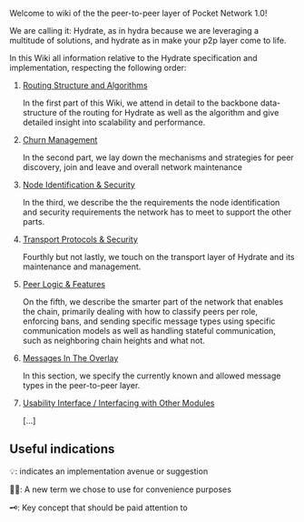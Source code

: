 Welcome to wiki of the the peer-to-peer layer of Pocket Network 1.0!

We are calling it: Hydrate, as in hydra because we are leveraging a multitude of solutions, and hydrate as in make your p2p layer come to life.

In this Wiki all information relative to the Hydrate specification and implementation, respecting the following order:

1. [Routing Structure and Algorithms](./Routing-Algorithm-And-Structure.md)

   In the first part of this Wiki, we attend in detail to the backbone data-structure of the routing for Hydrate as well as the algorithm and give detailed insight into scalability and performance.


2. [Churn Management](./Churn-Management.md)
   
   In the second part, we lay down the mechanisms and strategies for peer discovery, join and leave and overall network maintenance

3. [Node Identification & Security](./Node-Identification-And-Security.md)
   
   In the third, we describe the the requirements the node identification and security requirements the network has to meet to support the other parts.

4. [Transport Protocols & Security](./Transport-Logic-And-Security.md)

   Fourthly but not lastly, we touch on the transport layer of Hydrate and its maintenance and management.

5. [Peer Logic & Features](./Peer-Logic-And-Features.md)
   
   On the fifth, we describe the smarter part of the network that enables the chain, primarily dealing with how to classify peers per role, enforcing bans, and sending specific message types using specific communication models as well as handling stateful communication, such as neighboring chain heights and what not.

6. [Messages In The Overlay](./Messages-In-The-Overlay.md)
 
   In this section, we specify the currently known and allowed message types in the peer-to-peer layer.

7. [Usability Interface / Interfacing with Other Modules](./Usability-Interface.md)

   [...]

## Useful indications

💡: indicates an implementation avenue or suggestion

✍🏻: A new term we chose to use for convenience purposes

🗝: Key concept that should be paid attention to
